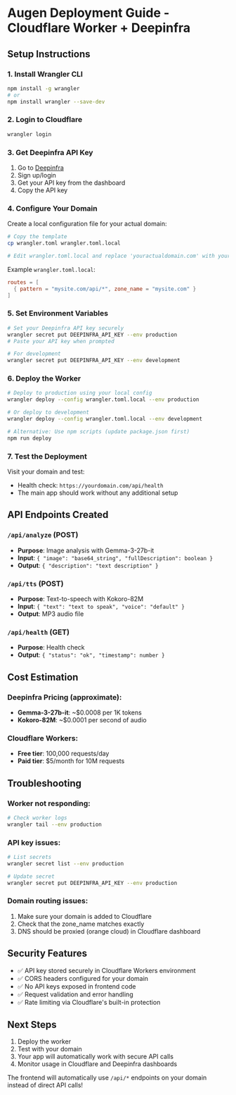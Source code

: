 # Augen Deployment Guide - Cloudflare Worker + Deepinfra

## Setup Instructions

### 1. Install Wrangler CLI
```bash
npm install -g wrangler
# or
npm install wrangler --save-dev
```

### 2. Login to Cloudflare
```bash
wrangler login
```

### 3. Get Deepinfra API Key
1. Go to [Deepinfra](https://deepinfra.com/)
2. Sign up/login
3. Get your API key from the dashboard
4. Copy the API key

### 4. Configure Your Domain
Create a local configuration file for your actual domain:
```bash
# Copy the template
cp wrangler.toml wrangler.toml.local

# Edit wrangler.toml.local and replace 'youractualdomain.com' with your real domain
```

Example `wrangler.toml.local`:
```toml
routes = [
  { pattern = "mysite.com/api/*", zone_name = "mysite.com" }
]
```

### 5. Set Environment Variables
```bash
# Set your Deepinfra API key securely
wrangler secret put DEEPINFRA_API_KEY --env production
# Paste your API key when prompted

# For development
wrangler secret put DEEPINFRA_API_KEY --env development
```

### 6. Deploy the Worker
```bash
# Deploy to production using your local config
wrangler deploy --config wrangler.toml.local --env production

# Or deploy to development
wrangler deploy --config wrangler.toml.local --env development

# Alternative: Use npm scripts (update package.json first)
npm run deploy
```

### 7. Test the Deployment
Visit your domain and test:
- Health check: `https://yourdomain.com/api/health`
- The main app should work without any additional setup

## API Endpoints Created

### `/api/analyze` (POST)
- **Purpose**: Image analysis with Gemma-3-27b-it
- **Input**: `{ "image": "base64_string", "fullDescription": boolean }`
- **Output**: `{ "description": "text description" }`

### `/api/tts` (POST)
- **Purpose**: Text-to-speech with Kokoro-82M
- **Input**: `{ "text": "text to speak", "voice": "default" }`
- **Output**: MP3 audio file

### `/api/health` (GET)
- **Purpose**: Health check
- **Output**: `{ "status": "ok", "timestamp": number }`

## Cost Estimation

### Deepinfra Pricing (approximate):
- **Gemma-3-27b-it**: ~$0.0008 per 1K tokens
- **Kokoro-82M**: ~$0.0001 per second of audio

### Cloudflare Workers:
- **Free tier**: 100,000 requests/day
- **Paid tier**: $5/month for 10M requests

## Troubleshooting

### Worker not responding:
```bash
# Check worker logs
wrangler tail --env production
```

### API key issues:
```bash
# List secrets
wrangler secret list --env production

# Update secret
wrangler secret put DEEPINFRA_API_KEY --env production
```

### Domain routing issues:
1. Make sure your domain is added to Cloudflare
2. Check that the zone_name matches exactly
3. DNS should be proxied (orange cloud) in Cloudflare dashboard

## Security Features

- ✅ API key stored securely in Cloudflare Workers environment
- ✅ CORS headers configured for your domain
- ✅ No API keys exposed in frontend code
- ✅ Request validation and error handling
- ✅ Rate limiting via Cloudflare's built-in protection

## Next Steps

1. Deploy the worker
2. Test with your domain
3. Your app will automatically work with secure API calls
4. Monitor usage in Cloudflare and Deepinfra dashboards

The frontend will automatically use `/api/*` endpoints on your domain instead of direct API calls!